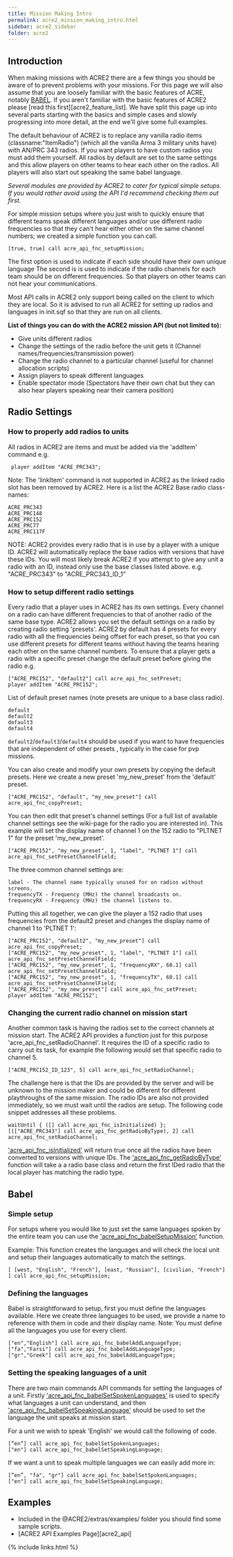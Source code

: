 ```yaml
---
title: Mission Making Intro
permalink: acre2_mission_making_intro.html
sidebar: acre2_sidebar
folder: acre2
---
```


## Introduction

When making missions with ACRE2 there are a few things you should be aware of to prevent problems with your missions. For this page we will also assume that you are loosely familiar with the basic features of ACRE, notably [BABEL](http://acre.idi-systems.com/api/api_babel.html). If you aren't familiar with the basic features of ACRE2 please [read this first][acre2_feature_list]. We have split this page up into several parts starting with the basics and simple cases and slowly progressing into more detail, at the end we'll give some full examples.

The default behaviour of ACRE2 is to replace any vanilla radio items (classname:"ItemRadio") (which all the vanilla Arma 3 military units have) with AN/PRC 343 radios. If you want players to have custom radios you must add them yourself. All radios by default are set to the same settings and this allow players on other teams to hear each other on the radios. All players will also start out speaking the same babel language.

*Several modules are provided by ACRE2 to cater for typical simple setups. If you would rather avoid using the API I'd recommend checking them out first.*

For simple mission setups where you just wish to quickly ensure that different teams speak different languages and/or use different radio frequencies so that they can't hear either other on the same channel numbers; we created a simple function you can call.

```
[true, true] call acre_api_fnc_setupMission;
```
The first option is used to indicate if each side should have their own unique language
The second is is used to indicate if the radio channels for each team should be on different frequencies. So that players on other teams can not hear your communications.

Most API calls in ACRE2 only support being called on the client to which they are local. So it is advised to run all ACRE2 for setting up radios and languages in init.sqf so that they are run on all clients.

**List of things you can do with the ACRE2 mission API (but not limited to):**
* Give units different radios
* Change the settings of the radio before the unit gets it (Channel names/frequencies/transmission power)
* Change the radio channel to a particular channel (useful for channel allocation scripts)
* Assign players to speak different languages
* Enable spectator mode (Spectators have their own chat but they can also hear players speaking near their camera position)

## Radio Settings

### How to properly add radios to units

All radios in ACRE2 are items and must be added via the 'addItem' command e.g. 
```
 player addItem "ACRE_PRC343"; 
```
Note: The 'linkItem' command is not supported in ACRE2 as the linked radio slot has been removed by ACRE2. Here is a list the ACRE2 Base radio class-names:
```
ACRE_PRC343
ACRE_PRC148
ACRE_PRC152
ACRE_PRC77
ACRE_PRC117F
```

NOTE: ACRE2 provides every radio that is in use by a player with a unique ID. ACRE2 will automatically replace the base radios with versions that have these IDs. You will most likely break ACRE2 if you attempt to give any unit a radio with an ID, instead only use the base classes listed above.
e.g. "ACRE_PRC343" to "ACRE_PRC343_ID_1"

### How to setup different radio settings

Every radio that a player uses in ACRE2 has its own settings. Every channel on a radio can have different frequencies to that of another radio of the same base type. ACRE2 allows you set the default settings on a radio by creating radio setting 'presets'. ACRE2 by default has 4 presets for every radio with all the frequencies being offset for each preset, so that you can use different presets for different teams without having the teams hearing each other on the same channel numbers. To ensure that a player gets a radio with a specific preset change the default preset before giving the radio e.g.
```
["ACRE_PRC152", "default2"] call acre_api_fnc_setPreset;
player addItem "ACRE_PRC152";
```

List of default preset names (note presets are unique to a base class radio).
```
default
default2
default3
default4
```
`default2`/`default3`/`default4` should be used if you want to have frequencies that are independent of other presets , typically in the case for pvp missions.

You can also create and modify your own presets by copying the default presets. Here we create a new preset 'my_new_preset' from the 'default' preset.
```
["ACRE_PRC152", "default", "my_new_preset"] call acre_api_fnc_copyPreset;
```

You can then edit that preset's channel settings (For a full list of available channel settings see the wiki-page for the radio you are interested in). This example will set the display name of channel 1 on the 152 radio to "PLTNET 1" for the preset 'my_new_preset'.
```
["ACRE_PRC152", "my_new_preset", 1, "label", "PLTNET 1"] call 
acre_api_fnc_setPresetChannelField;
```
The three common channel settings are:
```
label - The channel name typically unused for on radios without screens.
frequencyTX - Frequency (MHz) the channel broadcasts on.
frequencyRX - Frequency (MHz) the channel listens to.
```

Putting this all together, we can give the player a 152 radio that uses frequencies from the default2 preset and changes the display name of channel 1 to 'PLTNET 1':
```
["ACRE_PRC152", "default2", "my_new_preset"] call acre_api_fnc_copyPreset;
["ACRE_PRC152", "my_new_preset", 1, "label", "PLTNET 1"] call acre_api_fnc_setPresetChannelField;
["ACRE_PRC152", "my_new_preset", 1, "frequencyRX", 60.1] call acre_api_fnc_setPresetChannelField;
["ACRE_PRC152", "my_new_preset", 1, "frequencyTX", 60.1] call acre_api_fnc_setPresetChannelField;
["ACRE_PRC152", "my_new_preset"] call acre_api_fnc_setPreset;
player addItem "ACRE_PRC152";
```

### Changing the current radio channel on mission start

Another common task is having the radios set to the correct channels at mission start. The ACRE2 API provides a function just for this purpose 'acre_api_fnc_setRadioChannel'. It requires the ID of a specific radio to carry out its task, for example the following would set that specific radio to channel 5.
```
["ACRE_PRC152_ID_123", 5] call acre_api_fnc_setRadioChannel;
```
The challenge here is that the IDs are provided by the server and will be unknown to the mission maker and could be different for different playthroughs of the same mission. The radio IDs are also not provided immediately, so we must wait until the radios are setup. The following code snippet addresses all these problems.
```
waitUntil { ([] call acre_api_fnc_isInitialized) };
[(["ACRE_PRC343"] call acre_api_fnc_getRadioByType), 2] call acre_api_fnc_setRadioChannel;
```
['acre_api_fnc_isInitialized'](http://acre.idi-systems.com/api/api_general.html#acre_api_fnc_isInitialized) will return true once all the radios have been converted to versions with unique IDs. The ['acre_api_fnc_getRadioByType'](http://acre.idi-systems.com/api/api_general.html#acre_api_fnc_getRadioByType) function will take a a radio base class and return the first IDed radio that the local player has matching the radio type.

## Babel

### Simple setup

For setups where you would like to just set the same languages spoken by the entire team you can use the ['acre_api_fnc_babelSetupMission'](http://acre.idi-systems.com/api/api_babel.html#acre_api_fnc_babelSetupMission) function.

Example: This function creates the languages and will check the local unit and setup their languages automatically to match the settings.
```
[ [west, "English", "French"], [east, "Russian"], [civilian, "French"] ] call acre_api_fnc_setupMission;
```

### Defining the languages

Babel is straightforward to setup, first you must define the languages available. Here we create three languages to be used, we provide a name to reference with them in code and their display name. Note: You must define all the languages you use for every client.
```
["en","English"] call acre_api_fnc_babelAddLanguageType;
["fa","Farsi"] call acre_api_fnc_babelAddLanguageType;
["gr","Greek"] call acre_api_fnc_babelAddLanguageType;
```

### Setting the speaking languages of a unit

There are two main commands API commands for setting the languages of a unit. Firstly ['acre_api_fnc_babelSetSpokenLanguages'](http://acre.idi-systems.com/api/api_babel.html#acre_api_fnc_babelSetSpokenLanguages) is used to specify what languages a unit can understand, and then ['acre_api_fnc_babelSetSpeakingLanguage'](http://acre.idi-systems.com/api/api_babel.html#acre_api_fnc_babelSetSpeakingLanguage) should be used to set the language the unit speaks at mission start.

For a unit we wish to speak 'English' we would call the following of code. 
```
[“en”] call acre_api_fnc_babelSetSpokenLanguages;
["en"] call acre_api_fnc_babelSetSpeakingLanguage;
```
If we want a unit to speak multiple languages we can easily add more in:
```
[“en”, "fa", "gr"] call acre_api_fnc_babelSetSpokenLanguages;
["en"] call acre_api_fnc_babelSetSpeakingLanguage;
```

## Examples

- Included in the @ACRE2/extras/examples/ folder you should find some sample scripts.
- [ACRE2 API Examples Page][acre2_api]

{% include links.html %}
